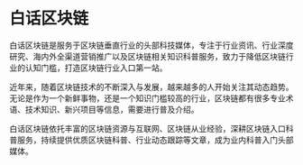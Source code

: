 # 

# 白话区块链

白话区块链是服务于区块链垂直行业的头部科技媒体，专注于行业资讯、行业深度研究、海内外全渠道营销推广以及区块链相关知识科普服务，致力于降低区块链行业的认知门槛，打造区块链行业入口第一站。



近年来，随着区块链技术的不断深入与发展，越来越多的人开始关注其动态趋势。无论是作为一个新鲜事物，还是一个知识门槛较高的行业，区块链都有很多专业术语、技术知识、新兴项目等信息，需要进行普及介绍。

白话区块链依托丰富的区块链资源与互联网、区块链从业经验，深耕区块链入口科普服务，持续提供优质区块链科普、行业动态跟踪等文章，成为业内科普入门头部媒体。



